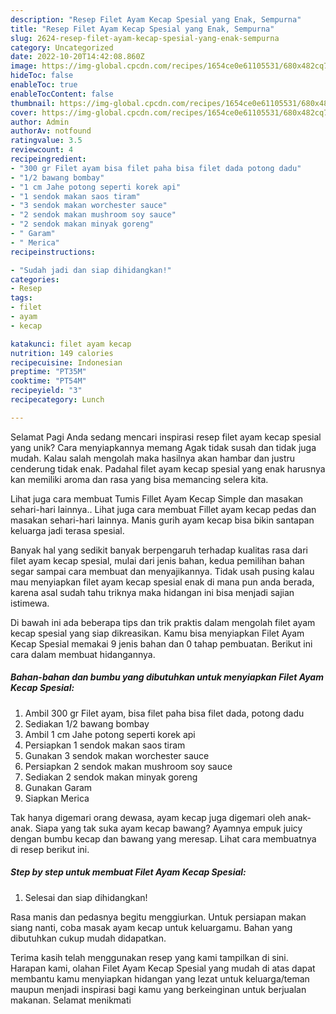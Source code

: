 ```yaml
---
description: "Resep Filet Ayam Kecap Spesial yang Enak, Sempurna"
title: "Resep Filet Ayam Kecap Spesial yang Enak, Sempurna"
slug: 2624-resep-filet-ayam-kecap-spesial-yang-enak-sempurna
category: Uncategorized
date: 2022-10-20T14:42:08.860Z
image: https://img-global.cpcdn.com/recipes/1654ce0e61105531/680x482cq70/filet-ayam-kecap-spesial-foto-resep-utama.jpg
hideToc: false
enableToc: true
enableTocContent: false
thumbnail: https://img-global.cpcdn.com/recipes/1654ce0e61105531/680x482cq70/filet-ayam-kecap-spesial-foto-resep-utama.jpg
cover: https://img-global.cpcdn.com/recipes/1654ce0e61105531/680x482cq70/filet-ayam-kecap-spesial-foto-resep-utama.jpg
author: Admin
authorAv: notfound
ratingvalue: 3.5
reviewcount: 4
recipeingredient:
- "300 gr Filet ayam bisa filet paha bisa filet dada potong dadu"
- "1/2 bawang bombay"
- "1 cm Jahe potong seperti korek api"
- "1 sendok makan saos tiram"
- "3 sendok makan worchester sauce"
- "2 sendok makan mushroom soy sauce"
- "2 sendok makan minyak goreng"
- " Garam"
- " Merica"
recipeinstructions:

- "Sudah jadi dan siap dihidangkan!"
categories:
- Resep
tags:
- filet
- ayam
- kecap

katakunci: filet ayam kecap 
nutrition: 149 calories
recipecuisine: Indonesian
preptime: "PT35M"
cooktime: "PT54M"
recipeyield: "3"
recipecategory: Lunch

---
```



Selamat Pagi Anda sedang mencari inspirasi resep filet ayam kecap spesial yang unik? Cara menyiapkannya memang Agak tidak susah dan tidak juga mudah. Kalau salah mengolah maka hasilnya akan hambar dan justru cenderung tidak enak. Padahal filet ayam kecap spesial yang enak harusnya kan memiliki aroma dan rasa yang bisa memancing selera kita.


Lihat juga cara membuat Tumis Fillet Ayam Kecap Simple dan masakan sehari-hari lainnya.. Lihat juga cara membuat Fillet ayam kecap pedas dan masakan sehari-hari lainnya. Manis gurih ayam kecap bisa bikin santapan keluarga jadi terasa spesial.

Banyak hal yang sedikit banyak berpengaruh terhadap kualitas rasa dari filet ayam kecap spesial, mulai dari jenis bahan, kedua pemilihan bahan segar sampai cara membuat dan menyajikannya. Tidak usah pusing kalau mau menyiapkan filet ayam kecap spesial enak di mana pun anda berada, karena asal sudah tahu triknya maka hidangan ini bisa menjadi sajian istimewa.


Di bawah ini ada beberapa tips dan trik praktis dalam mengolah filet ayam kecap spesial yang siap dikreasikan. Kamu bisa menyiapkan Filet Ayam Kecap Spesial memakai 9 jenis bahan dan 0 tahap pembuatan. Berikut ini cara dalam membuat hidangannya.

<!--inarticleads1-->

##### Bahan-bahan dan bumbu yang dibutuhkan untuk menyiapkan Filet Ayam Kecap Spesial:

1. Ambil 300 gr Filet ayam, bisa filet paha bisa filet dada, potong dadu
1. Sediakan 1/2 bawang bombay
1. Ambil 1 cm Jahe potong seperti korek api
1. Persiapkan 1 sendok makan saos tiram
1. Gunakan 3 sendok makan worchester sauce
1. Persiapkan 2 sendok makan mushroom soy sauce
1. Sediakan 2 sendok makan minyak goreng
1. Gunakan  Garam
1. Siapkan  Merica


Tak hanya digemari orang dewasa, ayam kecap juga digemari oleh anak-anak. Siapa yang tak suka ayam kecap bawang? Ayamnya empuk juicy dengan bumbu kecap dan bawang yang meresap. Lihat cara membuatnya di resep berikut ini. 

<!--inarticleads2-->

##### Step by step untuk membuat Filet Ayam Kecap Spesial:


1. Selesai dan siap dihidangkan!

Rasa manis dan pedasnya begitu menggiurkan. Untuk persiapan makan siang nanti, coba masak ayam kecap untuk keluargamu. Bahan yang dibutuhkan cukup mudah didapatkan. 

Terima kasih telah menggunakan resep yang kami tampilkan di sini. Harapan kami, olahan Filet Ayam Kecap Spesial yang mudah di atas dapat membantu kamu menyiapkan hidangan yang lezat untuk keluarga/teman maupun menjadi inspirasi bagi kamu yang berkeinginan untuk berjualan makanan. Selamat menikmati
